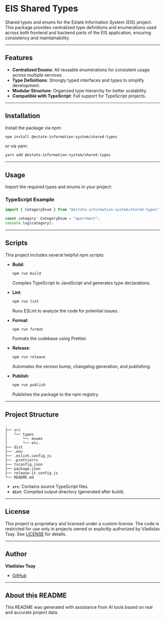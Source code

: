 # EIS Shared Types

Shared types and enums for the Estate Information System (EIS) project. This package provides centralized type definitions and enumerations used across both frontend and backend parts of the EIS application, ensuring consistency and maintainability.

---

## Features

- **Centralized Enums**: All reusable enumerations for consistent usage across multiple services.
- **Type Definitions**: Strongly typed interfaces and types to simplify development.
- **Modular Structure**: Organized type hierarchy for better scalability.
- **Compatible with TypeScript**: Full support for TypeScript projects.

---

## Installation

Install the package via npm:

```bash
npm install @estate-information-system/shared-types
```

or via yarn:

```bash
yarn add @estate-information-system/shared-types
```

---

## Usage

Import the required types and enums in your project:

### TypeScript Example

```typescript
import { CategoryEnum } from "@estate-information-system/shared-types";

const category: CategoryEnum = "apartment";
console.log(category);
```

---

## Scripts

This project includes several helpful npm scripts:

- **Build**:

  ```bash
  npm run build
  ```

  Compiles TypeScript to JavaScript and generates type declarations.

- **Lint**:

  ```bash
  npm run lint
  ```

  Runs ESLint to analyze the code for potential issues.

- **Format**:

  ```bash
  npm run format
  ```

  Formats the codebase using Prettier.

- **Release**:

  ```bash
  npm run release
  ```

  Automates the version bump, changelog generation, and publishing.

- **Publish**:
  ```bash
  npm run publish
  ```
  Publishes the package to the npm registry.

---

## Project Structure

```
.
├── src
│   └── types
│       └── enums
│       └── etc.
├── dist
├── .env
├── .eslint.config.js
├── .prettierrc
├── tsconfig.json
├── package.json
├── release-it.config.js
└── README.md
```

- **`src`**: Contains source TypeScript files.
- **`dist`**: Compiled output directory (generated after build).

---

## License

This project is proprietary and licensed under a custom license. The code is restricted for use only in projects owned or explicitly authorized by Vladislav Tsay. See [LICENSE](./LICENSE) for details.

---

## Author

**Vladislav Tsay**

- [GitHub](https://github.com/rubyhat)

---

## About this README

This README was generated with assistance from AI tools based on real and accurate project data.
